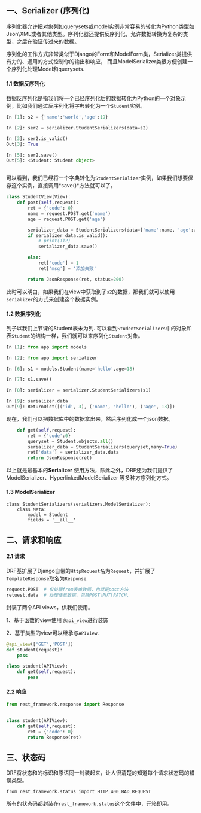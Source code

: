 ## 一、Serializer (序列化)

​	序列化器允许把对象列如querysets或model实例非常容易的转化为Python类型如Json\XML或者其他类型。序列化器还提供反序列化，允许数据转换为复杂的类型，之后在验证传过来的数据。

​	序列化的工作方式非常类似于Django的Form和ModelForm类，Serializer类提供有力的、通用的方式控制你的输出和响应， 而且ModelSerializer类很方便创建一个序列化处理Model和querysets.

#### 1.1 数据反序列化

数据反序列化是指我们将一个已经序列化后的数据转化为Python的一个对象示例，比如我们通过反序列化将字典转化为一个`Student`实例。

```python
In [1]: s2 = {'name':'world','age':19}

In [2]: ser2 = serializer.StudentSerializers(data=s2)

In [3]: ser2.is_valid()
Out[3]: True

In [5]: ser2.save()
Out[5]: <Student: Student object>



```

可以看到，我们已经将一个字典转化为`StudentSerializer`实例，如果我们想要保存这个实例，直接调用*save()*方法就可以了。

```python
class StudentView(View):
    def post(self,request):
        ret = {'code': 0}
        name = request.POST.get('name')
        age = request.POST.get('age')

        serializer_data = StudentSerializers(data={'name':name, 'age':age})
        if serializer_data.is_valid():
            # print(112)
            serializer_data.save()

        else:
            ret['code'] = 1
            ret['msg'] = '添加失败'

        return JsonResponse(ret, status=200)
```



此时可以明白，如果我们在view中获取到了`s2`的数据，那我们就可以使用`serializer`的方式来创建这个数据实例。

#### 1.2 数据序列化

列子以我们上节课的Student表未为列.  可以看到`StudentSerializers`中的对象和表`Student`的结构一样，我们就可以来序列化`Student`对象。

```python
In [1]: from app import models

In [2]: from app import serializer

In [6]: s1 = models.Student(name='hello',age=18)

In [7]: s1.save()

In [8]: serializer = serializer.StudentSerializers(s1)

In [9]: serializer.data
Out[9]: ReturnDict([('id', 3), ('name', 'hello'), ('age', 18)])


```

现在，我们可以把数据库中的数据拿出来，然后序列化成一个json数据。

```python
    def get(self,request):
        ret = {'code':0}
        queryset = Student.objects.all()
        serializer_data = StudentSerializers(queryset,many=True)
        ret['data'] = serializer_data.data
        return JsonResponse(ret)
```

以上就是最基本的**Serializer** 使用方法，除此之外，DRF还为我们提供了ModelSerializer、HyperlinkedModelSerializer 等多种方序列化方式。

#### 1.3 ModelSerializer

```
class StudentSerializers(serializers.ModelSerializer):
    class Meta:
        model = Student
        fields = '__all__'
```

## 二、请求和响应

#### 2.1 请求

DRF基扩展了Django自带的`HttpRequest`名为`Request`，并扩展了`TemplateResponse`取名为`Response`.

```python
request.POST  # 仅处理from表单数据，也就是post方法
retuest.data  # 处理任意数据，包括POST\PUT\PATCH.
```

封装了两个API views，供我们使用。

1、基于函数的view使用 `@api_view`进行装饰

2、基于类型的view可以继承与`APIView`.

```python
@api_view(['GET','POST'])
def student(request):
    pass
```

```python
class student(APIView):
    def get(self,request):
        pass
```

#### 2.2 响应

```python
from rest_framework.response import Response


class student(APIView):
    def get(self,request):
        ret = {'code': 0}
        return Response(ret)
```

## 三、状态码

DRF将状态和的标识和原语同一封装起来，让人很清楚的知道每个请求状态码的错误类型。

```
from rest_framework.status import HTTP_400_BAD_REQUEST
```

所有的状态码都封装在`rest_framework.status`这个文件中，开箱即用。

